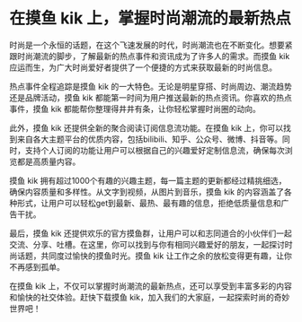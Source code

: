 # 在摸鱼 kik 上，掌握时尚潮流的最新热点

时尚是一个永恒的话题，在这个飞速发展的时代，时尚潮流也在不断变化。想要紧跟时尚潮流的脚步，了解最新的热点事件和资讯成为了许多人的需求。而摸鱼 kik 应运而生，为广大时尚爱好者提供了一个便捷的方式来获取最新的时尚信息。

热点事件全程追踪是摸鱼 kik 的一大特色。无论是明星穿搭、时尚周边、潮流趋势还是品牌活动，摸鱼 kik 都能第一时间为用户推送最新的热点资讯。你喜欢的热点事件，摸鱼 kik 都能帮你整理得井井有条，让你轻松掌握时尚圈的动向。

此外，摸鱼 kik 还提供全新的聚合阅读订阅信息流功能。在摸鱼 kik 上，你可以找到来自各大主题平台的优质内容，包括bilibili、知乎、公众号、微博、抖音等。同时，支持个人订阅的功能让用户可以根据自己的兴趣爱好定制信息流，确保每次浏览都是高质量内容。

摸鱼 kik 拥有超过1000个有趣的兴趣主题，每一篇主题的更新都经过精挑细选，确保内容质量和多样性。从文字到视频，从图片到音乐，摸鱼 kik 的内容涵盖了各种形式，让用户可以轻松get到最新、最热、最有趣的信息，拒绝低质量信息和广告干扰。

最后，摸鱼 kik 还提供欢乐的官方摸鱼群，让用户可以和志同道合的小伙伴们一起交流、分享、吐槽。在这里，你可以找到与你有相同兴趣爱好的朋友，一起探讨时尚话题，共同度过愉快的摸鱼时光。摸鱼 kik 让工作之余的放松变得更有趣，让你不再感到孤单。

在摸鱼 kik 上，不仅可以掌握时尚潮流的最新热点，还可以享受到丰富多彩的内容和愉快的社交体验。赶快下载摸鱼 kik，加入我们的大家庭，一起探索时尚的奇妙世界吧！

